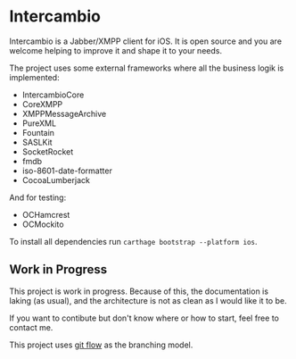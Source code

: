 # Intercambio

Intercambio is a Jabber/XMPP client for iOS. It is open source and you are welcome helping to improve it and shape it to your needs.

The project uses some external frameworks where all the business logik is implemented:

 - IntercambioCore
 - CoreXMPP
 - XMPPMessageArchive
 - PureXML
 - Fountain
 - SASLKit
 - SocketRocket
 - fmdb
 - iso-8601-date-formatter
 - CocoaLumberjack

And for testing:

 - OCHamcrest
 - OCMockito

To install all dependencies run `carthage bootstrap --platform ios`.

## Work in Progress

This project is work in progress. Because of this, the documentation is laking (as usual), and the architecture is not as clean as I would like it to be.

If you want to contibute but don't know where or how to start, feel free to contact me.

This project uses [git flow](http://nvie.com/posts/a-successful-git-branching-model/) as the branching model.
